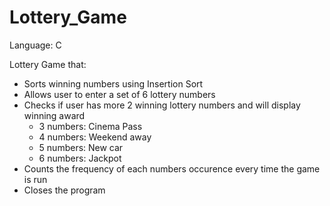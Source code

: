 # Lottery_Game
Language: C

Lottery Game that:
* Sorts winning numbers using Insertion Sort
* Allows user to enter a set of 6 lottery numbers
* Checks if user has more 2 winning lottery numbers and will display winning award 
  * 3 numbers: Cinema Pass
  * 4 numbers: Weekend away
  * 5 numbers: New car
  * 6 numbers: Jackpot
* Counts the frequency of each numbers occurence every time the game is run
* Closes the program
